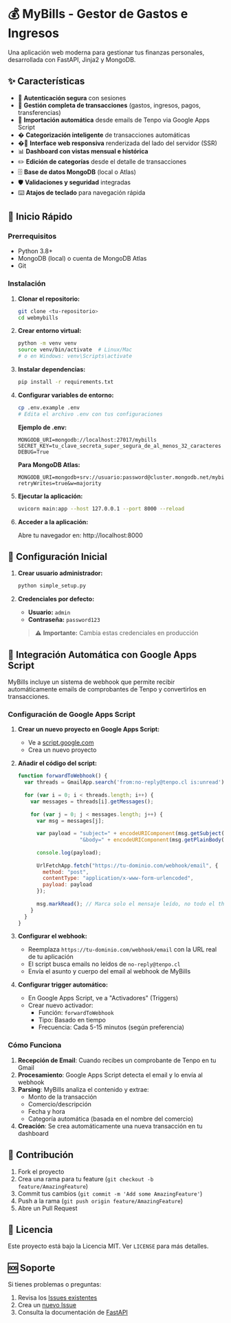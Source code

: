 # 💰 MyBills - Gestor de Gastos e Ingresos

Una aplicación web moderna para gestionar tus finanzas personales, desarrollada con FastAPI, Jinja2 y MongoDB.

## ✨ Características

- 🔐 **Autenticación segura** con sesiones
- 💸 **Gestión completa de transacciones** (gastos, ingresos, pagos, transferencias)
- 🤖 **Importación automática** desde emails de Tenpo via Google Apps Script
- �️ **Categorización inteligente** de transacciones automáticas
- �🎨 **Interface web responsiva** renderizada del lado del servidor (SSR)
- 📊 **Dashboard con vistas mensual e histórica**
- ✏️ **Edición de categorías** desde el detalle de transacciones
- 🗄️ **Base de datos MongoDB** (local o Atlas)
- 🛡️ **Validaciones y seguridad** integradas
- ⌨️ **Atajos de teclado** para navegación rápida

## 🚀 Inicio Rápido

### Prerrequisitos

- Python 3.8+
- MongoDB (local) o cuenta de MongoDB Atlas
- Git

### Instalación

1. **Clonar el repositorio:**
   ```bash
   git clone <tu-repositorio>
   cd webmybills
   ```

2. **Crear entorno virtual:**
   ```bash
   python -m venv venv
   source venv/bin/activate  # Linux/Mac
   # o en Windows: venv\Scripts\activate
   ```

3. **Instalar dependencias:**
   ```bash
   pip install -r requirements.txt
   ```

4. **Configurar variables de entorno:**
   ```bash
   cp .env.example .env
   # Edita el archivo .env con tus configuraciones
   ```

   **Ejemplo de .env:**
   ```env
   MONGODB_URI=mongodb://localhost:27017/mybills
   SECRET_KEY=tu_clave_secreta_super_segura_de_al_menos_32_caracteres
   DEBUG=True
   ```

   **Para MongoDB Atlas:**
   ```env
   MONGODB_URI=mongodb+srv://usuario:password@cluster.mongodb.net/mybills?retryWrites=true&w=majority
   ```

5. **Ejecutar la aplicación:**
   ```bash
   uvicorn main:app --host 127.0.0.1 --port 8000 --reload
   ```

6. **Acceder a la aplicación:**
   
   Abre tu navegador en: http://localhost:8000

## 👤 Configuración Inicial

1. **Crear usuario administrador:**
   ```bash
   python simple_setup.py
   ```

2. **Credenciales por defecto:**
   - **Usuario:** `admin`
   - **Contraseña:** `password123`

   > ⚠️ **Importante:** Cambia estas credenciales en producción

## 🤖 Integración Automática con Google Apps Script

MyBills incluye un sistema de webhook que permite recibir automáticamente emails de comprobantes de Tenpo y convertirlos en transacciones.

### Configuración de Google Apps Script

1. **Crear un nuevo proyecto en Google Apps Script:**
   - Ve a [script.google.com](https://script.google.com)
   - Crea un nuevo proyecto

2. **Añadir el código del script:**
   ```javascript
   function forwardToWebhook() {
     var threads = GmailApp.search('from:no-reply@tenpo.cl is:unread');
     
     for (var i = 0; i < threads.length; i++) {
       var messages = threads[i].getMessages();
       
       for (var j = 0; j < messages.length; j++) {
         var msg = messages[j];
         
         var payload = "subject=" + encodeURIComponent(msg.getSubject()) + 
                       "&body=" + encodeURIComponent(msg.getPlainBody());
         
         console.log(payload);
         
         UrlFetchApp.fetch("https://tu-dominio.com/webhook/email", {
           method: "post",
           contentType: "application/x-www-form-urlencoded",
           payload: payload  
         });
         
         msg.markRead(); // Marca solo el mensaje leído, no todo el thread
       }
     }
   }
   ```

3. **Configurar el webhook:**
   - Reemplaza `https://tu-dominio.com/webhook/email` con la URL real de tu aplicación
   - El script busca emails no leídos de `no-reply@tenpo.cl`
   - Envía el asunto y cuerpo del email al webhook de MyBills

4. **Configurar trigger automático:**
   - En Google Apps Script, ve a "Activadores" (Triggers)
   - Crear nuevo activador:
     - Función: `forwardToWebhook`
     - Tipo: Basado en tiempo
     - Frecuencia: Cada 5-15 minutos (según preferencia)

### Cómo Funciona

1. **Recepción de Email**: Cuando recibes un comprobante de Tenpo en tu Gmail
2. **Procesamiento**: Google Apps Script detecta el email y lo envía al webhook
3. **Parsing**: MyBills analiza el contenido y extrae:
   - Monto de la transacción
   - Comercio/descripción
   - Fecha y hora
   - Categoría automática (basada en el nombre del comercio)
4. **Creación**: Se crea automáticamente una nueva transacción en tu dashboard

## 🤝 Contribución

1. Fork el proyecto
2. Crea una rama para tu feature (`git checkout -b feature/AmazingFeature`)
3. Commit tus cambios (`git commit -m 'Add some AmazingFeature'`)
4. Push a la rama (`git push origin feature/AmazingFeature`)
5. Abre un Pull Request

## 📝 Licencia

Este proyecto está bajo la Licencia MIT. Ver `LICENSE` para más detalles.

## 🆘 Soporte

Si tienes problemas o preguntas:

1. Revisa los [Issues existentes](../../issues)
2. Crea un [nuevo Issue](../../issues/new)
3. Consulta la documentación de [FastAPI](https://fastapi.tiangolo.com/)

